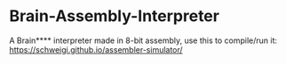 # Brain-Assembly-Interpreter
A Brain**** interpreter made in 8-bit assembly, use this to compile/run it: https://schweigi.github.io/assembler-simulator/
